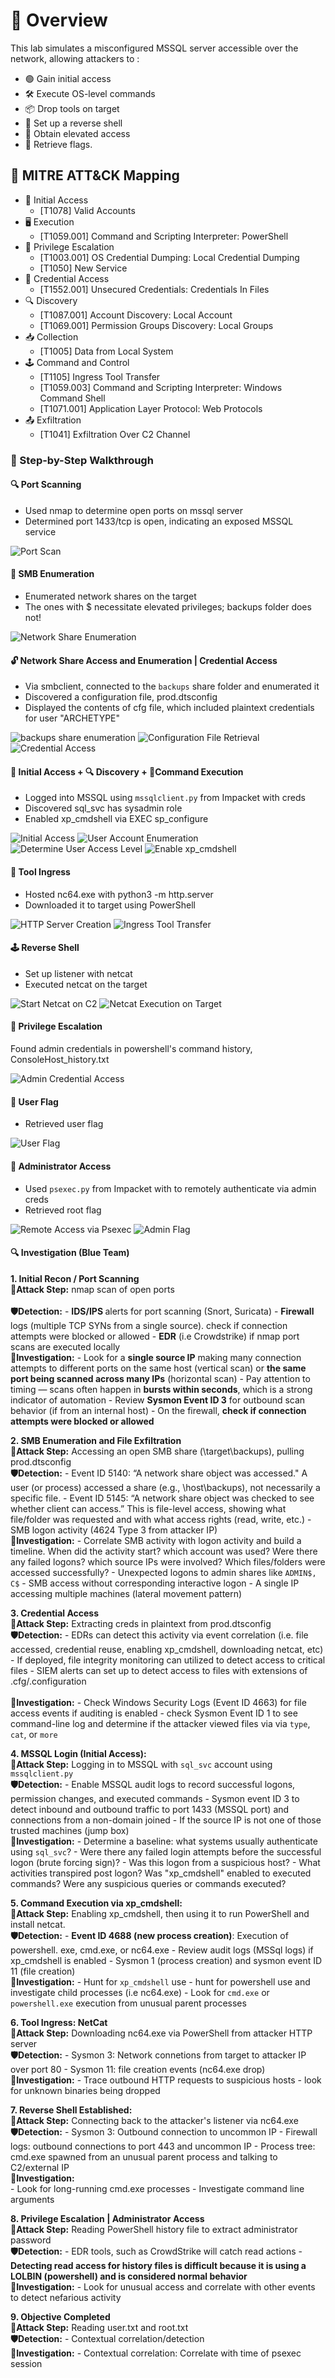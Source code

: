 # 🧠 Overview
This lab simulates a misconfigured MSSQL server accessible over the network, allowing attackers to :

- 🟢 Gain initial access
- 🛠 Execute OS-level commands
- 📦 Drop tools on target
- 📡 Set up a reverse shell 
- 🔐 Obtain elevated access
- 🧾 Retrieve flags.

## 🧭 MITRE ATT&CK Mapping
- 🛂 Initial Access
    - [T1078] Valid Accounts
- 🖥️ Execution
    - [T1059.001] Command and Scripting Interpreter: PowerShell
- 🔼 Privilege Escalation
    - [T1003.001] OS Credential Dumping: Local Credential Dumping
    - [T1050] New Service 
- 🔑 Credential Access
    - [T1552.001] Unsecured Credentials: Credentials In Files
- 🔍 Discovery
    - [T1087.001] Account Discovery: Local Account
    - [T1069.001] Permission Groups Discovery: Local Groups
- 📥 Collection
    - [T1005] Data from Local System
- 🕹️ Command and Control
    - [T1105] Ingress Tool Transfer
    - [T1059.003] Command and Scripting Interpreter: Windows Command Shell
    - [T1071.001] Application Layer Protocol: Web Protocols
- 📤 Exfiltration
    - [T1041] Exfiltration Over C2 Channel


### 🧭 Step-by-Step Walkthrough

#### 🔍 Port Scanning

- Used nmap to determine open ports on mssql server
- Determined port 1433/tcp is open, indicating an exposed MSSQL service

![Port Scan](./screenshots/port%20scanning.png)

#### 📁 SMB Enumeration

- Enumerated network shares on the target
- The ones with $ necessitate elevated privileges; backups folder does not!

![Network Share Enumeration](./screenshots/SMB%20enumeration.png)

#### 🔓 Network Share Access and Enumeration | Credential Access

- Via smbclient, connected to the `backups` share folder and enumerated it
- Discovered a configuration file, prod.dtsconfig
- Displayed the contents of cfg file, which included plaintext credentials for user "ARCHETYPE"

![backups share enumeration](./screenshots/network%20share%20access.png)
![Configuration File Retrieval](./screenshots/configuration%20file%20retrieval.png)
![Credential Access](./screenshots/credential%20access.png)


#### 🛂 Initial Access + 🔍 Discovery + 🧨Command Execution

- Logged into MSSQL using `mssqlclient.py` from Impacket with creds
- Discovered sql_svc has sysadmin role
- Enabled xp_cmdshell via EXEC sp_configure

![Initial Access](./screenshots/initial%20access.png)
![User Account Enumeration](./screenshots/user%20account%20enumeration.png)
![Determine User Access Level](./screenshots/determine%20user%20access%20level%20-%20discovery.png)
![Enable xp_cmdshell](./screenshots/enable%20xp_cmdshell.png)

#### 🚚 Tool Ingress

- Hosted nc64.exe with python3 -m http.server
- Downloaded it to target using PowerShell

![HTTP Server Creation](./screenshots/http%20server%20creation.png)
![Ingress Tool Transfer](./screenshots/ingress%20tool%20transfer.png)

#### 🕹️ Reverse Shell

- Set up listener with netcat
- Executed netcat on the target

![Start Netcat on C2](./screenshots/start%20netcat%20on%20C2.png)
![Netcat Execution on Target](./screenshots/netcat%20execution%20on%20target.png)

#### 🔑 Privilege Escalation

Found admin credentials in powershell's command history, ConsoleHost_history.txt

![Admin Credential Access](./screenshots/admin%20credential%20access.png)

#### 🏁 User Flag

- Retrieved user flag

![User Flag](./screenshots/user%20flag.png)

#### 👑 Administrator Access

- Used `psexec.py` from Impacket with to remotely authenticate via admin creds
- Retrieved root flag

![Remote Access via Psexec](./screenshots/remote%20access%20via%20psexec.png)
![Admin Flag](./screenshots/admin%20flag.png)


#### 🔍 Investigation (Blue Team)

**1. Initial Recon / Port Scanning**    
**📌Attack Step:** nmap scan of open ports  
<br>
   **🛡️Detection:**
           - <strong> IDS/IPS </strong> alerts for port scanning (Snort, Suricata)
           - <strong> Firewall </strong> logs (multiple TCP SYNs from a single source). check if connection attempts were blocked or allowed
           - **EDR** (i.e Crowdstrike) if nmap port scans are executed locally <br>
    **🔎Investigation:**
           - Look for a **single source IP** making many connection attempts to different ports on the same host (vertical scan) or **the same port being scanned across many IPs** (horizontal scan)
           - Pay attention to timing — scans often happen in **bursts within seconds**, which is a strong indicator of automation
           - Review **Sysmon Event ID 3** for outbound scan behavior (if from an internal host)
           - On the firewall, **check if connection attempts were blocked or allowed**
<br>

**2. SMB Enumeration and File Exfiltration**   
**📌Attack Step:** Accessing an open SMB share (\\target\backups), pulling prod.dtsconfig <br>
   **🛡️Detection:**
           - Event ID 5140: “A network share object was accessed." A user (or process) accessed a share (e.g., \\host\backups), not necessarily a specific file. 
           - Event ID 5145: “A network share object was checked to see whether client can access.”  This is file-level access, showing what file/folder was requested and with what access rights (read, write, etc.)
           - SMB logon activity (4624 Type 3 from attacker IP) <br>
   **🔎Investigation:**
           - Correlate SMB activity with logon activity and build a timeline. When did the activity start? which account was used? Were there any failed logons? which source IPs were involved? Which files/folders were accessed successfully?
          - Unexpected logons to admin shares like `ADMIN$, C$`
          - SMB access without corresponding interactive logon
          - A single IP accessing multiple machines (lateral movement pattern) <br>

**3. Credential Access**  
**📌Attack Step:** Extracting creds in plaintext from prod.dtsconfig <br>
    **🛡️Detection:**
          -  EDRs can detect this activity via event correlation (i.e. file accessed, credential reuse, enabling xp_cmdshell, downloading netcat, etc)
          -  If deployed, file integrity monitoring can utilized to detect access to critical files
          -  SIEM alerts can set up to detect access to files with extensions of .cfg/.configuration <br>          
    **🔎Investigation:**
          - Check Windows Security Logs (Event ID 4663) for file access events if auditing is enabled
          - check Sysmon Event ID 1 to see command-line log and determine if the attacker viewed files via via `type`, `cat`, or `more` <br>

**4. MSSQL Login (Initial Access):**  
**📌Attack Step:** Logging in to MSSQL with `sql_svc` account using `mssqlclient.py` <br>
    **🛡️Detection:**
           -  Enable MSSQL audit logs to record successful logons, permission changes, and executed commands
           -  Sysmon event ID 3 to detect inbound and outbound traffic to port 1433 (MSSQL port) and connections from a non-domain joined
           -  If the source IP is not one of those trusted machines (jump box) <br>
    **🔎Investigation:**
           - Determine a baseline: what systems usually authenticate using `sql_svc`? 
           - Were there any failed login attempts before the successful logon (brute forcing sign)?
           - Was this logon from a suspicious host?
           - What activities transpired post logon? Was "xp_cmdshell" enabled to executed commands? Were any suspicious queries or commands executed?

**5. Command Execution via xp_cmdshell:**  
**📌Attack Step:**  Enabling xp_cmdshell, then using it to run PowerShell and install netcat. <br>
 **🛡️Detection:** 
    - **Event ID 4688 (new process creation)**: Execution of powershell. exe, cmd.exe, or nc64.exe 
    - Review audit logs (MSSql logs) if xp_cmdshell is enabled
    - Sysmon 1 (process creation) and sysmon event ID 11 (file creation) <br>
 **🔎Investigation:**
    - Hunt for `xp_cmdshell` use
    - hunt for powershell use and investigate child processes (i.e nc64.exe)
    - Look for `cmd.exe` or `powershell.exe` execution from unusual parent processes <br>  

**6. Tool Ingress: NetCat**  
**📌Attack Step:** Downloading nc64.exe via PowerShell from attacker HTTP server <br>
  **🛡️Detection:**
    - Sysmon 3: Network connetions from target to attacker IP over port 80
    - Sysmon 11: file creation events (nc64.exe drop) <br>
  **🔎Investigation:**
    - Trace outbound HTTP requests to suspicious hosts
    - look for unknown binaries being dropped   

**7. Reverse Shell Established:**  
**📌Attack Step:** Connecting back to the attacker's listener via nc64.exe  
  **🛡️Detection:**
    - Sysmon 3: Outbound connection to uncommon IP
    - Firewall logs: outbound connections to port 443 and uncommon IP
    - Process tree: cmd.exe spawned from an unusual parent process and talking to C2/external IP  
  **🔎Investigation:**   
    - Look for long-running cmd.exe processes
    - Investigate command line arguments

**8. Privilege Escalation | Administrator Access**    
**📌Attack Step:** Reading PowerShell history file to extract administrator password  
  **🛡️Detection:**
    - EDR tools, such as CrowdStrike will catch read actions
    - **Detecting read access for history files is difficult because it is using a LOLBIN (powershell) and is considered normal behavior**  
  **🔎Investigation:**
    - Look for unusual access and correlate with other events to detect nefarious activity  

**9. Objective Completed**  
**📌Attack Step:** Reading user.txt and root.txt  
  **🛡️Detection:**
    - Contextual correlation/detection  
  **🔎Investigation:**
    - Contextual correlation: Correlate with time of psexec session

